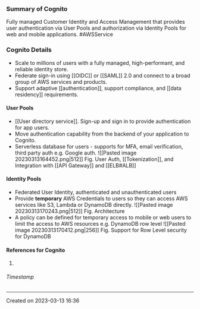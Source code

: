 ### Summary of Cognito
Fully managed Customer Identity and Access Management that provides user authentication via User Pools and authorization via Identity Pools for web and mobile applications.  #AWSService 
### Cognito Details
- Scale to millions of users with a fully managed, high-performant, and reliable identity store.
- Federate sign-in using [[OIDC]] or [[SAML]] 2.0 and connect to a broad group of AWS services and products.
- Support adaptive [[authentication]], support compliance, and [[data residency]] requirements.
####  User Pools
- [[User directory service]]. Sign-up and sign in to provide authentication for app users.
- Move authentication capability from the backend of your application to Cognito.
- Serverless database for users - supports for MFA, email verification, third party auth e.g. Google auth.
![[Pasted image 20230313164452.png|512]]
Fig. User Auth, [[Tokenization]],  and Integration with [[API Gateway]] and [[ELB#ALB]]
####  Identity Pools
- Federated User Identity, authenticated and unauthenticated users
- Provide **temporary** AWS Credentials to users so they can access AWS services like S3, Lambda or DynamoDB directly.
![[Pasted image 20230313170243.png|512]]
Fig. Architecture
- A policy can be defined for temporary access to mobile or web users to limit the access to AWS resources e.g. DynamoDB row level 
![[Pasted image 20230313170412.png|256]]
Fig. Support for Row Level security for DynamoDB
#### References for Cognito
1. 
###### Timestamp
---
Created on 2023-03-13 16:36